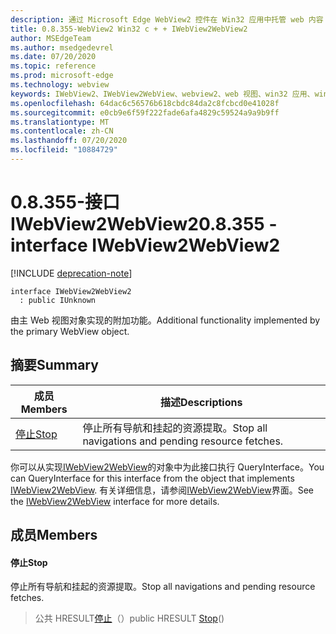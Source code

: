 ```yaml
---
description: 通过 Microsoft Edge WebView2 控件在 Win32 应用中托管 web 内容
title: 0.8.355-WebView2 Win32 c + + IWebView2WebView2
author: MSEdgeTeam
ms.author: msedgedevrel
ms.date: 07/20/2020
ms.topic: reference
ms.prod: microsoft-edge
ms.technology: webview
keywords: IWebView2、IWebView2WebView、webview2、web 视图、win32 应用、win32、edge
ms.openlocfilehash: 64dac6c56576b618cbdc84da2c8fcbcd0e41028f
ms.sourcegitcommit: e0cb9e6f59f222fade6afa4829c59524a9a9b9ff
ms.translationtype: MT
ms.contentlocale: zh-CN
ms.lasthandoff: 07/20/2020
ms.locfileid: "10884729"
---
```

# <span data-ttu-id="6d00c-104">0.8.355-接口 IWebView2WebView2</span><span class="sxs-lookup"><span data-stu-id="6d00c-104">0.8.355 - interface IWebView2WebView2</span></span> 

[!INCLUDE [deprecation-note](../../includes/deprecation-note.md)]

```
interface IWebView2WebView2
  : public IUnknown
```

<span data-ttu-id="6d00c-105">由主 Web 视图对象实现的附加功能。</span><span class="sxs-lookup"><span data-stu-id="6d00c-105">Additional functionality implemented by the primary WebView object.</span></span>

## <span data-ttu-id="6d00c-106">摘要</span><span class="sxs-lookup"><span data-stu-id="6d00c-106">Summary</span></span>

 <span data-ttu-id="6d00c-107">成员</span><span class="sxs-lookup"><span data-stu-id="6d00c-107">Members</span></span>                        | <span data-ttu-id="6d00c-108">描述</span><span class="sxs-lookup"><span data-stu-id="6d00c-108">Descriptions</span></span>
--------------------------------|---------------------------------------------
[<span data-ttu-id="6d00c-109">停止</span><span class="sxs-lookup"><span data-stu-id="6d00c-109">Stop</span></span>](#stop) | <span data-ttu-id="6d00c-110">停止所有导航和挂起的资源提取。</span><span class="sxs-lookup"><span data-stu-id="6d00c-110">Stop all navigations and pending resource fetches.</span></span>

<span data-ttu-id="6d00c-111">你可以从实现[IWebView2WebView](IWebView2WebView.md)的对象中为此接口执行 QueryInterface。</span><span class="sxs-lookup"><span data-stu-id="6d00c-111">You can QueryInterface for this interface from the object that implements [IWebView2WebView](IWebView2WebView.md).</span></span> <span data-ttu-id="6d00c-112">有关详细信息，请参阅[IWebView2WebView](IWebView2WebView.md)界面。</span><span class="sxs-lookup"><span data-stu-id="6d00c-112">See the [IWebView2WebView](IWebView2WebView.md) interface for more details.</span></span>

## <span data-ttu-id="6d00c-113">成员</span><span class="sxs-lookup"><span data-stu-id="6d00c-113">Members</span></span>

#### <span data-ttu-id="6d00c-114">停止</span><span class="sxs-lookup"><span data-stu-id="6d00c-114">Stop</span></span> 

<span data-ttu-id="6d00c-115">停止所有导航和挂起的资源提取。</span><span class="sxs-lookup"><span data-stu-id="6d00c-115">Stop all navigations and pending resource fetches.</span></span>

> <span data-ttu-id="6d00c-116">公共 HRESULT[停止](#stop)（）</span><span class="sxs-lookup"><span data-stu-id="6d00c-116">public HRESULT [Stop](#stop)()</span></span>

